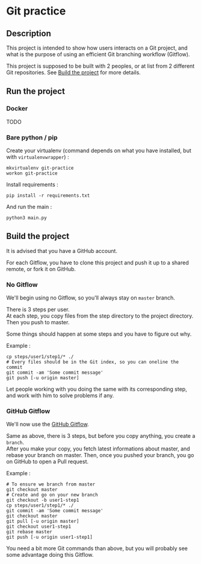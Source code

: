 # Git practice

## Description

This project is intended to show how users interacts on a Git project, and what
is the purpose of using an efficient Git branching workflow (Gitflow).

This project is supposed to be built with 2 peoples, or at list from 2 different
Git repositories. See [Build the project](#build-the-project) for more details.

## Run the project

### Docker

TODO

### Bare python / pip

Create your virtualenv (command depends on what you have installed, but with `virtualenvwrapper`) :

```
mkvirtualenv git-practice
workon git-practice
```

Install requirements :

```
pip install -r requirements.txt
```

And run the main :

```
python3 main.py
```

## Build the project

It is advised that you have a GitHub account.

For each Gitflow, you have to clone this project and push it up to a shared
remote, or fork it on GitHub.

### No Gitflow

We'll begin using no Gitflow, so you'll always stay on `master` branch.

There is 3 steps per user.  
At each step, you copy files from the step directory to the project directory.  
Then you push to master.

Some things should happen at some steps and you have to figure out why.

Example :

```
cp steps/user1/step1/* ./
# Every files should be in the Git index, so you can oneline the commit
git commit -am 'Some commit message'
git push [-u origin master]
```

Let people working with you doing the same with its corresponding step, and work
with him to solve problems if any.

### GitHub Gitflow

We'll now use the [GitHub Gitflow](https://guides.github.com/introduction/flow/).

Same as above, there is 3 steps, but before you copy anything, you create a
`branch`.  
After you make your copy, you fetch latest informations about master, and rebase your
branch on master.
Then, once you pushed your branch, you go on GitHub to open a Pull request.

Example :

```
# To ensure we branch from master
git checkout master
# Create and go on your new branch
git checkout -b user1-step1
cp steps/user1/step1/* ./
git commit -am 'Some commit message'
git checkout master
git pull [-u origin master]
git checkout user1-step1
git rebase master
git push [-u origin user1-step1]
```

You need a bit more Git commands than above, but you will probably see some
advantage doing this Gitflow.


